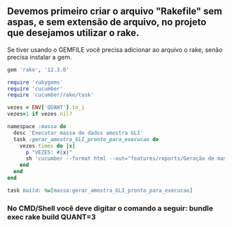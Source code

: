 
## Devemos primeiro criar o arquivo "Rakefile" sem aspas, e sem extensão de arquivo, no projeto que desejamos utilizar o rake.

Se tiver usando o GEMFILE você precisa adicionar ao arquivo o rake, senão precisa instalar a gem.
```ruby
gem 'rake', '12.3.0'
```

```ruby
require 'rubygems'
require 'cucumber'
require 'cucumber/rake/task'

vezes = ENV['QUANT'].to_i
vezes=1 if vezes.nil?

namespace :massa do
  desc 'Executar massa de dados amostra GLI'
  task :gerar_amostra_GLI_pronto_para_execucao do
    vezes.times do |x|
      p "VEZES: #{x}"
      sh 'cucumber --format html --out="features/reports/Geração de massa de dados.html" -t @gerar_massa_tag BROWSER=firefox'
    end
  end
end

task build: %w[massa:gerar_amostra_GLI_pronto_para_execucao]
```

### No CMD/Shell você deve digitar o comando a seguir:  bundle exec rake build QUANT=3
